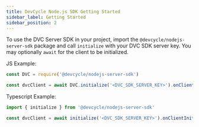 ```yaml
---
title: DevCycle Node.js SDK Getting Started
sidebar_label: Getting Started
sidebar_position: 2
---
```


To use the DVC Server SDK in your project, import the `@devcycle/nodejs-server-sdk` package and 
call `initialize` with your DVC SDK server key. You may optionally `await` for the client
to be initialized.

JS Example:
```javascript
const DVC = require('@devcycle/nodejs-server-sdk')

const dvcClient = await DVC.initialize('<DVC_SDK_SERVER_KEY>').onClientInitialized()
```

Typescript Example:
```typescript
import { initialize } from '@devcycle/nodejs-server-sdk'

const dvcClient = await initialize('<DVC_SDK_SERVER_KEY>').onClientInitialized()
```
